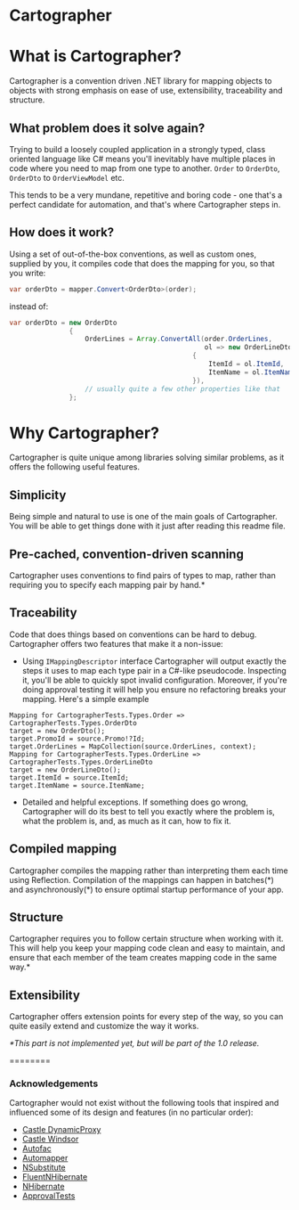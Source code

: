 Cartographer
========

# What is Cartographer?

Cartographer is a convention driven .NET library for mapping objects to objects with strong emphasis on ease of use, extensibility, traceability and structure.

## What problem does it solve again?

Trying to build a loosely coupled application in a strongly typed, class oriented language like C# means you'll inevitably have multiple places in code where you need to map from one type to another. `Order` to `OrderDto`, `OrderDto` to `OrderViewModel` etc.

This tends to be a very mundane, repetitive and boring code - one that's a perfect candidate for automation, and that's where Cartographer steps in.

## How does it work?

Using a set of out-of-the-box conventions, as well as custom ones, supplied by you, it compiles code that does the mapping for you, so that you write:

```java
var orderDto = mapper.Convert<OrderDto>(order);
```

instead of:

```java
var orderDto = new OrderDto
               {
                   OrderLines = Array.ConvertAll(order.OrderLines, 
                                                 ol => new OrderLineDto
               	                              {
               	                                  ItemId = ol.ItemId,
               	                                  ItemName = ol.ItemName
               	                              }),
                   // usually quite a few other properties like that
               };
```

# Why Cartographer?

Cartographer is quite unique among libraries solving similar problems, as it offers the following useful features.

## Simplicity

Being simple and natural to use is one of the main goals of Cartographer. You will be able to get things done with it just after reading this readme file.

## Pre-cached, convention-driven scanning

Cartographer uses conventions to find pairs of types to map, rather than requiring you to specify each mapping pair by hand.*

## Traceability

Code that does things based on conventions can be hard to debug. Cartographer offers two features that make it a non-issue:

 - Using `IMappingDescriptor` interface Cartographer will output exactly the steps it uses to map each type pair in a C#-like pseudocode. Inspecting it, you'll be able to quickly spot invalid configuration. Moreover, if you're doing approval testing it will help you ensure no refactoring breaks your mapping. Here's a simple example

```
Mapping for CartographerTests.Types.Order => CartographerTests.Types.OrderDto
target = new OrderDto();
target.PromoId = source.Promo!?Id;
target.OrderLines = MapCollection(source.OrderLines, context);
Mapping for CartographerTests.Types.OrderLine => CartographerTests.Types.OrderLineDto
target = new OrderLineDto();
target.ItemId = source.ItemId;
target.ItemName = source.ItemName;
```

 - Detailed and helpful exceptions. If something does go wrong, Cartographer will do its best to tell you exactly where the problem is, what the problem is, and, as much as it can, how to fix it.

## Compiled mapping

Cartographer compiles the mapping rather than interpreting them each time using Reflection. Compilation of the mappings can happen in batches(\*) and asynchronously(\*) to ensure optimal startup performance of your app.

## Structure

Cartographer requires you to follow certain structure when working with it. This will help you keep your mapping code clean and easy to maintain, and ensure that each member of the team creates mapping code in the same way.*

## Extensibility

Cartographer offers extension points for every step of the way, so you can quite easily extend and customize the way it works.


*\*This part is not implemented yet, but will be part of the 1.0 release.*

========
### Acknowledgements

Cartographer would not exist without the following tools that inspired and influenced some of its design and features (in no particular order):

- [Castle DynamicProxy](http://docs.castleproject.org/Tools.DynamicProxy.ashx)
- [Castle Windsor](http://docs.castleproject.org/Windsor.MainPage.ashx)
- [Autofac](http://autofac.org)
- [Automapper](http://automapper.org/)
- [NSubstitute](http://nsubstitute.github.com/)
- [FluentNHibernate](http://fluentnhibernate.org/)
- [NHibernate](http://nhforge.org/Default.aspx)
- [ApprovalTests](http://approvaltests.sourceforge.net/)